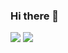 ### Hi there 👋

![](https://github-readme-stats.vercel.app/api?username=tubuanha&show_icons=true&count_private=true&theme=dark)
![](https://github-readme-stats.vercel.app/api/top-langs/?username=tubuanha&theme=dark)

